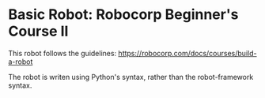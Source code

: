 # Basic Robot: Robocorp Beginner's Course II

This robot follows the guidelines: https://robocorp.com/docs/courses/build-a-robot

The robot is writen using Python's syntax, rather than the robot-framework syntax.

